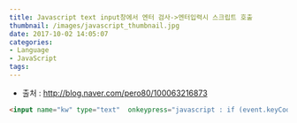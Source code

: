 ```yaml
---
title: Javascript text input창에서 엔터 검사->엔터입력시 스크립트 호출
thumbnail: /images/javascript_thumbnail.jpg
date: 2017-10-02 14:05:07
categories:
- Language
- JavaScript
tags:
---
```

- 출처 : http://blog.naver.com/pero80/100063216873
~~~html
<input name="kw" type="text"  onkeypress="javascript : if (event.keyCode == 13) key();">
~~~
